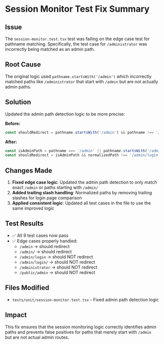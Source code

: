 # Session Monitor Test Fix Summary

## Issue
The `session-monitor.test.tsx` test was failing on the edge case test for pathname matching. Specifically, the test case for `/administrator` was incorrectly being matched as an admin path.

## Root Cause
The original logic used `pathname.startsWith('/admin')` which incorrectly matched paths like `/administrator` that start with `/admin` but are not actually admin paths.

## Solution
Updated the admin path detection logic to be more precise:

**Before:**
```typescript
const shouldRedirect = pathname.startsWith('/admin') && pathname !== '/admin/login';
```

**After:**
```typescript
const isAdminPath = pathname === '/admin' || pathname.startsWith('/admin/');
const shouldRedirect = isAdminPath && normalizedPath !== '/admin/login';
```

## Changes Made
1. **Fixed edge case logic**: Updated the admin path detection to only match exact `/admin` or paths starting with `/admin/`
2. **Added trailing slash handling**: Normalized paths by removing trailing slashes for login page comparison
3. **Applied consistent logic**: Updated all test cases in the file to use the same improved logic

## Test Results
- ✅ All 9 test cases now pass
- ✅ Edge cases properly handled:
  - `/admin` → should redirect
  - `/admin/` → should redirect  
  - `/admin/login` → should NOT redirect
  - `/admin/login/` → should NOT redirect
  - `/administrator` → should NOT redirect
  - `/public/admin` → should NOT redirect

## Files Modified
- `tests/unit/session-monitor.test.tsx` - Fixed admin path detection logic

## Impact
This fix ensures that the session monitoring logic correctly identifies admin paths and prevents false positives for paths that merely start with `/admin` but are not actual admin routes.